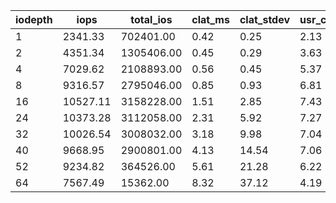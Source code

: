 | iodepth| iops| total\_ios| clat\_ms| clat\_stdev| usr\_cpu| sys\_cpu| OSD\_cpu| OSD\_mem| FIO\_cpu| FIO\_mem |
| ---| ---| ---| ---| ---| ---| ---| ---| ---| ---| ---|
 | 1  | 2341.33  | 702401.00  | 0.42  | 0.25  | 2.13  | 1.75  | 188.71  | 44.02  | 25.43  | 0.00 |
 | 2  | 4351.34  | 1305406.00  | 0.45  | 0.29  | 3.63  | 2.95  | 274.52  | 47.92  | 42.64  | 0.00 |
 | 4  | 7029.62  | 2108893.00  | 0.56  | 0.45  | 5.37  | 4.02  | 375.73  | 50.32  | 60.56  | 0.37 |
 | 8  | 9316.57  | 2795046.00  | 0.85  | 0.93  | 6.81  | 4.78  | 467.31  | 50.40  | 71.99  | 0.75 |
 | 16  | 10527.11  | 3158228.00  | 1.51  | 2.85  | 7.43  | 4.96  | 533.80  | 50.40  | 77.79  | 0.91 |
 | 24  | 10373.28  | 3112058.00  | 2.31  | 5.92  | 7.27  | 4.74  | 543.77  | 50.40  | 76.21  | 0.85 |
 | 32  | 10026.54  | 3008032.00  | 3.18  | 9.98  | 7.04  | 4.73  | 542.55  | 50.40  | 74.39  | 0.85 |
 | 40  | 9668.95  | 2900801.00  | 4.13  | 14.54  | 7.06  | 4.63  | 76.21  | 50.40  | 9.14  | 0.05 |
 | 52  | 9234.82  | 364526.00  | 5.61  | 21.28  | 6.22  | 3.88  | 516.51  | 50.40  | 70.28  | 0.80 |
 | 64  | 7567.49  | 15362.00  | 8.32  | 37.12  | 4.19  | 2.96  | 333.16  | 50.40  | 43.62  | 0.16 |
